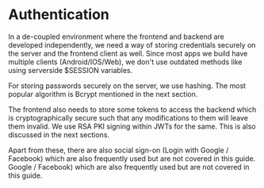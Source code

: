 # Authentication

In a de-coupled environment where the frontend and backend are developed independently, we need a way of storing credentials securely on the server and the frontend client as well.
Since most apps we build have multiple clients (Android/IOS/Web), we don't use outdated methods like using serverside $SESSION variables.

For storing passwords securely on the server, we use hashing. The most popular algorithm is Bcrypt mentioned in the next section.

The frontend also needs to store some tokens to access the backend which is cryptographically secure such that any modifications to them will leave them invalid. 
We use RSA PKI signing within JWTs for the same. This is also discussed in the next sections.

Apart from these, there are also social sign-on (Login with Google / Facebook) which are also frequently used but are not covered in this guide. Google / Facebook) which are also frequently used but are not covered in this guide.
